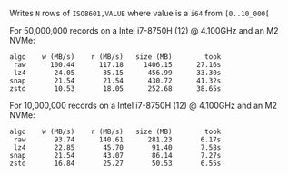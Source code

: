 Writes `N` rows of `ISO8601,VALUE` where value is a `i64` from `[0..10_000[`

For 50,000,000 records on a Intel i7-8750H (12) @ 4.100GHz and an M2 NVMe:
```
algo    w (MB/s)    r (MB/s)   size (MB)        took
 raw      100.44      117.18     1406.15      27.16s
 lz4       24.05       35.15      456.99      33.30s
snap       21.54       21.54      430.72      41.32s
zstd       10.53       18.05      252.68      38.65s
```

For 10,000,000 records on a Intel i7-8750H (12) @ 4.100GHz and an M2 NVMe:
```
algo    w (MB/s)    r (MB/s)   size (MB)        took
 raw       93.74      140.61      281.23       6.17s
 lz4       22.85       45.70       91.40       7.58s
snap       21.54       43.07       86.14       7.27s
zstd       16.84       25.27       50.53       6.55s
```
